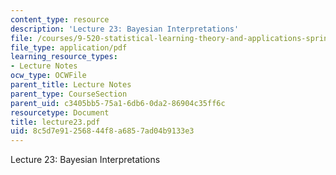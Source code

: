 ```yaml
---
content_type: resource
description: 'Lecture 23: Bayesian Interpretations'
file: /courses/9-520-statistical-learning-theory-and-applications-spring-2003/8c5d7e91256844f8a6857ad04b9133e3_lecture23.pdf
file_type: application/pdf
learning_resource_types:
- Lecture Notes
ocw_type: OCWFile
parent_title: Lecture Notes
parent_type: CourseSection
parent_uid: c3405bb5-75a1-6db6-0da2-86904c35ff6c
resourcetype: Document
title: lecture23.pdf
uid: 8c5d7e91-2568-44f8-a685-7ad04b9133e3
---
```

Lecture 23: Bayesian Interpretations